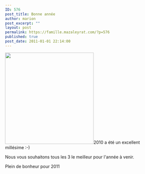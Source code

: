 ```yaml
---
ID: 576
post_title: Bonne année
author: marion
post_excerpt: ""
layout: post
permalink: https://famille.mazaleyrat.com/?p=576
published: true
post_date: 2011-01-01 22:14:00
---
```

<a href="http://famille.mazaleyrat.com/wp-content/uploads/2011/01/essai.jpg"><img class="alignleft size-medium wp-image-577" title=":-)" src="http://famille.mazaleyrat.com/wp-content/uploads/2011/01/essai-291x300.jpg" alt="" width="291" height="300" /></a>2010 a été un excellent millésime :-)

Nous vous souhaitons tous les 3 le meilleur pour l'année à venir.

Plein de bonheur pour 2011
